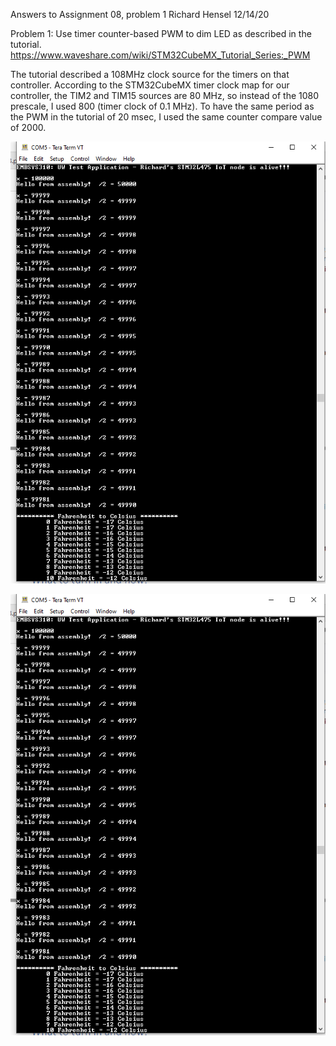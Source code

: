 Answers to Assignment 08, problem 1
Richard Hensel
12/14/20

Problem 1:  Use timer counter-based PWM to dim LED as described in the tutorial.
https://www.waveshare.com/wiki/STM32CubeMX_Tutorial_Series:_PWM

The tutorial described a 108MHz clock source for the timers on that controller. According to the STM32CubeMX timer clock map for our controller, the TIM2 and TIM15 sources are 80 MHz, so instead of the 1080 prescale, I used 800 (timer clock of 0.1 MHz).  To have the same period as the PWM in the tutorial of 20 msec, I used the same counter compare value of 2000.

![image of screenshot](https://github.com/henselre/embsys310/blob/main/assignment05/A5_Problem_2/A5%20P2%20screenshot.png)

![image of screenshot](https://github.com/henselre/embsys310/blob/main/assignment05/A5_Problem_2/A5%20P2%20screenshot.png)
